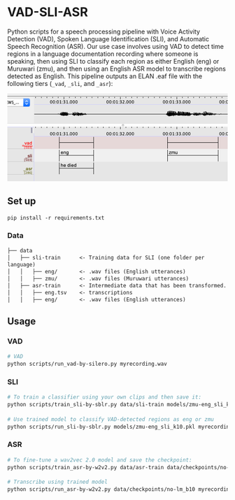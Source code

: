 # VAD-SLI-ASR

Python scripts for a speech processing pipeline with Voice Activity Detection (VAD), Spoken Language Identification (SLI), and Automatic Speech Recognition (ASR). Our use case involves using VAD to detect time regions in a language documentation recording where someone is speaking, then using SLI to classify each region as either English (eng) or Muruwari (zmu), and then using an English ASR model to transcribe regions detected as English. This pipeline outputs an ELAN .eaf file with the following tiers (`_vad`, `_sli`, and `_asr`):

![](docs/elan-eg.png)

## Set up

```
pip install -r requirements.txt
```

### Data

```
├── data
│   ├── sli-train      <- Training data for SLI (one folder per language)
│   │   ├── eng/       <- .wav files (English utterances)
│   │   ├── zmu/       <- .wav files (Muruwari utterances)
│   ├── asr-train      <- Intermediate data that has been transformed.
│   │   ├── eng.tsv    <- transcriptions
│   │   ├── eng/       <- .wav files (English utterances)
```

## Usage

### VAD

```bash
# VAD
python scripts/run_vad-by-silero.py myrecording.wav
```

### SLI

```bash
# To train a classifier using your own clips and then save it:
python scripts/train_sli-by-sblr.py data/sli-train models/zmu-eng_sli_k10.pkl

# Use trained model to classify VAD-detected regions as eng or zmu
python scripts/run_sli-by-sblr.py models/zmu-eng_sli_k10.pkl myrecording.wav
```

### ASR

```bash
# To fine-tune a wav2vec 2.0 model and save the checkpoint:
python scripts/train_asr-by-w2v2.py data/asr-train data/checkpoints/no-lm_b10

# Transcribe using trained model 
python scripts/run_asr-by-w2v2.py data/checkpoints/no-lm_b10 myrecording.wav

```
